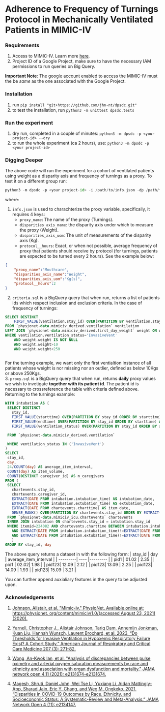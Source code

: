# Adherence to Frequency of Turnings Protocol in Mechanically Ventilated Patients in MIMIC-IV
###



### Requirements
1. Access to MIMIC-IV. Learn more [here](https://mimic.mit.edu/docs/gettingstarted/).
2. Project ID of a Google Project, make sure to have the necessary IAM permissions to run queries on Big Query.  

__Important Note__: The google account enabled to access the MIMIC-IV must the be _same_ as the one associated with the Google Project.  

### Installation
1. run `pip install "git+https://github.com/jhn-nt/dpsdc.git"`  
2. to test the installation, run `python3 -m unittest dpsdc.tests` 

### Run the experiment
1. dry run, completed in a couple of minutes: `python3 -m dpsdc -p <your project-id> --dry` 
2. to run  the whole experiment (ca 2 hours), use: `python3 -m dpsdc -p <your project-id>` 

### Digging Deeper  
The above code will run the experiment for a cohort of ventilated patients using weight as a disparity axis and frequency of turnings as a proxy. To test it on a different group run:
```python
python3 -m dpsdc -p <your project-id> -i /path/to/info.json -dp /path/to/proxy.sql -c /path/to/criteria.sql 
```
where:
1. `info.json` is used to charachterize the proxy variable, specifically, it requires 4 keys:
    -   `proxy_name`: The name of the proxy (Turnings).     
    -   `disparities_axis_name`: the disparity axis under which to measure the proxy (Weight).  
    -   `disparities_axis_uom`: The unit of measurements of the disparity axis (Kg).  
    -   `protocol__hours`: Exact, or when not possible, average frequency of proxy that patients should receive by protocol (for turnings, patients are expected to be turned every 2 hours).
See the example below:
```json
{
    "proxy_name":"Mouthcare",
    "disparities_axis_name":"Weight",
    "disparities_axis_uom":"Kg(s)",
    "protocol__hours":2
}
``` 
2. `criteria.sql` is a BigQuery query that when run, returns a list of patients ids which respect inclusion and exclusion criteria.
In the case of frequency of turnings:
```sql
SELECT DISTINCT 
    FIRST_VALUE(ventilation.stay_id) OVER(PARTITION BY ventilation.stay_id, ventilation.ventilation_status ORDER BY ventilation.starttime) AS stay_id,
FROM `physionet-data.mimiciv_derived.ventilation` ventilation
LEFT JOIN `physionet-data.mimiciv_derived.first_day_weight` weight ON weight.stay_id=ventilation.stay_id
WHERE ventilation.ventilation_status='InvasiveVent'
    AND weight.weight IS NOT NULL
    AND weight.weight>10
    AND weight.weight<250
    
```
For the turning example, we want only the first ventialtion instance of all patients whose weight is nor missing nor an outlier, defined as below 10Kgs or above 250Kgs.   
3. `proxy.sql` is a BigQuery query that when run, returns __daily__ proxy values we wish to invetigate __together with its patient id__. The patient id is necessary to crossreference the table with criteria defined above.  
Returning to the turnings example:
 ```sql
 WITH intubation AS (
  SELECT DISTINCT
    stay_id,
    FIRST_VALUE(starttime) OVER(PARTITION BY stay_id ORDER BY starttime) AS intubation_time,
    FIRST_VALUE(endtime) OVER(PARTITION BY stay_id ORDER BY starttime) AS extubation_time,
    FIRST_VALUE(ventilation_status) OVER(PARTITION BY stay_id ORDER BY starttime) AS ventilation_status

  FROM `physionet-data.mimiciv_derived.ventilation` 

  WHERE ventilation_status IN ('InvasiveVent')
)
SELECT 
  stay_id,
  day,
  24/COUNT(day) AS average_item_interval, 
  COUNT(day) AS item_volume,
  COUNT(DISTINCT caregiver_id) AS n_caregivers
FROM (
  SELECT 
    chartevents.stay_id,
    chartevents.caregiver_id,
    EXTRACT(DATE FROM intubation.intubation_time) AS intubation_date,
    EXTRACT(DATE FROM intubation.extubation_time) AS extubation_date,
    EXTRACT(DATE FROM chartevents.charttime) AS item_date,
    DENSE_RANK() OVER(PARTITION BY chartevents.stay_id ORDER BY EXTRACT(DATE FROM chartevents.charttime)) AS day
  FROM `physionet-data.mimiciv_icu.chartevents` chartevents
  INNER JOIN intubation ON chartevents.stay_id = intubation.stay_id
  WHERE itemid=224082 AND chartevents.charttime BETWEEN intubation.intubation_time AND intubation.extubation_time
    AND EXTRACT(DATE FROM intubation.intubation_time)!=EXTRACT(DATE FROM chartevents.charttime)
    AND EXTRACT(DATE FROM intubation.extubation_time)!=EXTRACT(DATE FROM chartevents.charttime)
    )
GROUP BY stay_id, day
```
The above query returns a dataset in with the following form:
| stay_id  | day | average_item_interval |
| ---------| ---- |--------- |
| pid1 | 01.02 | 2.35  |
| pid1 | 02.02| 1.98  |
| pid123| 12.09 | 2.12 |
| pid123| 13.09 | 2.25 |
| pid123| 14.09 | 1.93 |
| pid123| 15.09 | 3.21 |

You can further append auxialiary features in the query to be adjusted upon.

### Acknowledgements

1. [Johnson, Alistair, et al. "Mimic-iv." PhysioNet. Available online at: https://physionet. org/content/mimiciv/1.0/(accessed August 23, 2021) (2020).](https://physionet.org/content/mimiciv/2.1/)

2. [Yarnell, Christopher J., Alistair Johnson, Tariq Dam, Annemijn Jonkman, Kuan Liu, Hannah Wunsch, Laurent Brochard, et al. 2023. “Do Thresholds for Invasive Ventilation in Hypoxemic Respiratory Failure Exist? A Cohort Study.” American Journal of Respiratory and Critical Care Medicine 207 (3): 271–82.](https://pubmed.ncbi.nlm.nih.gov/36150166/)

3. [Wong, An-Kwok Ian, et al. "Analysis of discrepancies between pulse oximetry and arterial oxygen saturation measurements by race and ethnicity and association with organ dysfunction and mortality." JAMA network open 4.11 (2021): e2131674-e2131674.](https://jamanetwork.com/journals/jamanetworkopen/article-abstract/2785794)

4. [Magesh, Shruti, Daniel John, Wei Tse Li, Yuxiang Li, Aidan Mattingly-App, Sharad Jain, Eric Y. Chang, and Weg M. Ongkeko. 2021. “Disparities in COVID-19 Outcomes by Race, Ethnicity, and Socioeconomic Status: A Systematic-Review and Meta-Analysis.” JAMA Network Open 4 (11): e2134147.](https://jamanetwork.com/journals/jamanetworkopen/fullarticle/2785980)
